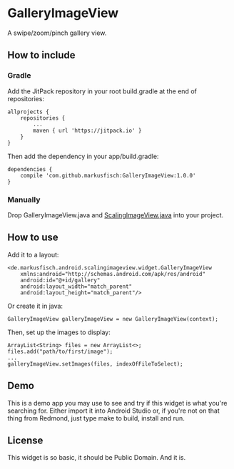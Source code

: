 GalleryImageView
================

A swipe/zoom/pinch gallery view.

How to include
--------------

### Gradle

Add the JitPack repository in your root build.gradle at the end of
repositories:

	allprojects {
		repositories {
			...
			maven { url 'https://jitpack.io' }
		}
	}

Then add the dependency in your app/build.gradle:

	dependencies {
		compile 'com.github.markusfisch:GalleryImageView:1.0.0'
	}

### Manually

Drop GalleryImageView.java and [ScalingImageView.java][scalingimageview]
into your project.

How to use
----------

Add it to a layout:

	<de.markusfisch.android.scalingimageview.widget.GalleryImageView
		xmlns:android="http://schemas.android.com/apk/res/android"
		android:id="@+id/gallery"
		android:layout_width="match_parent"
		android:layout_height="match_parent"/>

Or create it in java:

	GalleryImageView galleryImageView = new GalleryImageView(context);

Then, set up the images to display:

	ArrayList<String> files = new ArrayList<>;
	files.add("path/to/first/image");
	...
	galleryImageView.setImages(files, indexOfFileToSelect);

Demo
----

This is a demo app you may use to see and try if this widget is what
you're searching for. Either import it into Android Studio or, if you're
not on that thing from Redmond, just type make to build, install and run.

License
-------

This widget is so basic, it should be Public Domain. And it is.

[scalingimageview]: https://github.com/markusfisch/ScalingImageView
